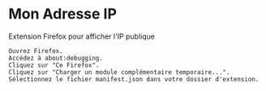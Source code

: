 # Mon Adresse IP

Extension Firefox pour afficher l'IP publique

    Ouvrez Firefox.
    Accédez à about:debugging.
    Cliquez sur "Ce Firefox".
    Cliquez sur "Charger un module complémentaire temporaire...".
    Sélectionnez le fichier manifest.json dans votre dossier d'extension.
